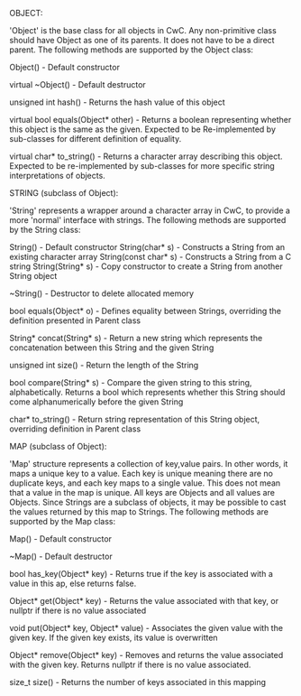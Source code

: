 OBJECT:

'Object' is the base class for all objects in CwC. Any non-primitive class should have Object as one of its parents. It
does not have to be a direct parent. The following methods are supported by the Object class:

Object()
    - Default constructor 

virtual ~Object()
    - Default destructor

unsigned int hash() 
    - Returns the hash value of this object
 
virtual bool equals(Object* other)
    - Returns a boolean representing whether this object is the same as the given. Expected to be Re-implemented by
    sub-classes for different definition of equality. 

virtual char* to_string() 
    - Returns a character array describing this object. Expected to be re-implemented by sub-classes for more specific
    string interpretations of objects. 

STRING (subclass of Object):

'String' represents a wrapper around a character array in CwC, to provide a more 'normal' interface with strings. The
following methods are supported by the String class:

String()
    - Default constructor
String(char* s)
    - Constructs a String from an existing character array
String(const char* s)
    - Constructs a String from a C string
String(String* s)
    - Copy constructor to create a String from another String object 

~String()
    - Destructor to delete allocated memory

bool equals(Object* o)
    - Defines equality between Strings, overriding the definition presented in Parent class

String* concat(String* s)
    - Return a new string which represents the concatenation between this String and the given String

unsigned int size()
    - Return the length of the String

bool compare(String* s)
    - Compare the given string to this string, alphabetically. Returns a bool which represents whether this String
    should come alphanumerically before the given String

char* to_string() 
    - Return string representation of this String object, overriding definition in Parent class

MAP (subclass of Object): 

 'Map' structure represents a collection of key,value pairs. In other words, it maps a unique key to a value. Each
 key is unique meaning there are no duplicate keys, and each key maps to a single value. This does not mean that a value
 in the map is unique. All keys are Objects and all values are Objects. Since Strings are a subclass of objects, it may
 be possible to cast the values returned by this map to Strings. The following methods are supported by the Map class:

Map()
    - Default constructor

~Map() 
    - Default destructor

bool has_key(Object* key)
    - Returns true if the key is associated with a value in this ap, else returns false. 

Object* get(Object* key)
    - Returns the value associated with that key, or nullptr if there is no value associated

void put(Object* key, Object* value)
    - Associates the given value with the given key. If the given key exists, its value is overwritten

Object* remove(Object* key)
    - Removes and returns the value associated with the given key. Returns nullptr if there is no value associated.

size_t size()
    - Returns the number of keys associated in this mapping
